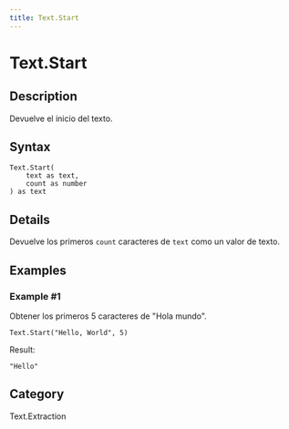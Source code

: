 ```yaml
---
title: Text.Start
---
```


# Text.Start


## Description

Devuelve el inicio del texto.


## Syntax

```powerquery
Text.Start(
    text as text,
    count as number
) as text
```


## Details

Devuelve los primeros <code>count</code> caracteres de <code>text</code> como un valor de texto.


## Examples

### Example #1 
Obtener los primeros 5 caracteres de &#34;Hola mundo&#34;.
```powerquery
Text.Start("Hello, World", 5)
```

Result: 
```powerquery
"Hello"
```




## Category
Text.Extraction
